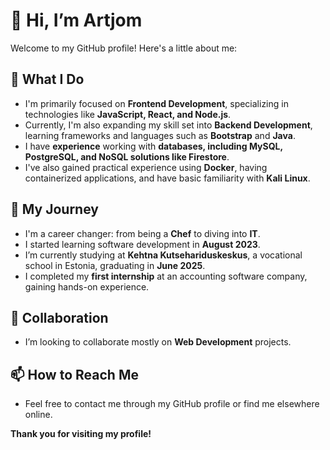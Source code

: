 # 👋 Hi, I’m Artjom

Welcome to my GitHub profile! Here's a little about me:

## 👀 What I Do
- I'm primarily focused on **Frontend Development**, specializing in technologies like **JavaScript, React, and Node.js**.
- Currently, I'm also expanding my skill set into **Backend Development**, learning frameworks and languages such as **Bootstrap** and **Java**.
- I have **experience** working with **databases, including MySQL, PostgreSQL, and NoSQL solutions like Firestore**.
- I've also gained practical experience using **Docker**, having containerized applications, and have basic familiarity with **Kali Linux**.

## 🌱 My Journey
- I'm a career changer: from being a **Chef** to diving into **IT**.
- I started learning software development in **August 2023**.
- I’m currently studying at **Kehtna Kutsehariduskeskus**, a vocational school in Estonia, graduating in **June 2025**.
- I completed my **first internship** at an accounting software company, gaining hands-on experience.

## 💞️ Collaboration
- I’m looking to collaborate mostly on **Web Development** projects.

## 📫 How to Reach Me
- Feel free to contact me through my GitHub profile or find me elsewhere online.

**Thank you for visiting my profile!**
